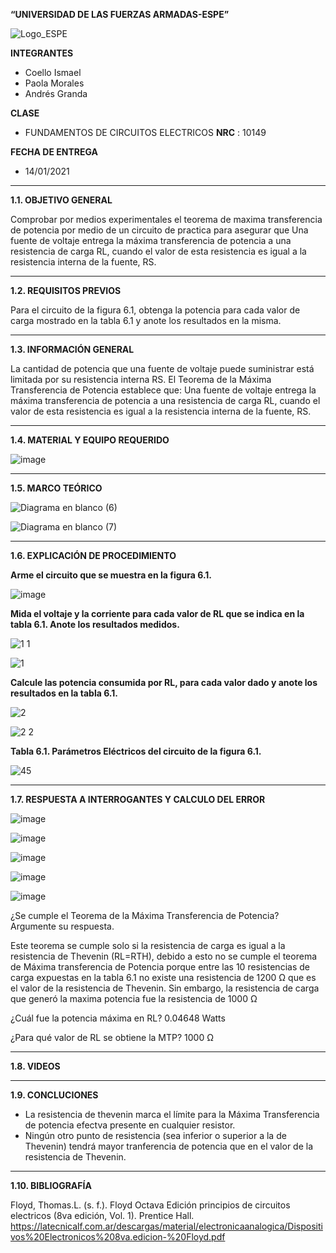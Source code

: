 **“UNIVERSIDAD DE LAS FUERZAS ARMADAS-ESPE”**


![Logo_ESPE](https://user-images.githubusercontent.com/93800511/140828546-04ee2765-180c-4e68-84cf-8bca73c21c5f.png)

**INTEGRANTES**
* Coello Ismael 
* Paola Morales 
* Andrés Granda
 
**CLASE**
* FUNDAMENTOS DE CIRCUITOS ELECTRICOS **NRC** : 10149

**FECHA DE ENTREGA**
* 14/01/2021
--------------------------------------------------------------------------------------------------------------------------------------------------------------------------------

**1.1. OBJETIVO GENERAL**

Comprobar por medios experimentales el teorema de maxima transferencia de potencia por medio de un circuito de practica para asegurar que Una fuente de voltaje entrega la máxima transferencia de potencia a una resistencia de carga RL, cuando el valor de esta resistencia es igual a la resistencia interna de la fuente, RS.

--------------------------------------------------------------------------------------------------------------------------------------------------------------------------------

**1.2. REQUISITOS PREVIOS**


Para el circuito de la figura 6.1, obtenga la potencia para cada valor de carga mostrado en la tabla 6.1 y anote los resultados en la misma.

--------------------------------------------------------------------------------------------------------------------------------------------------------------------------------
**1.3. INFORMACIÓN GENERAL**

La cantidad de potencia que una fuente de voltaje puede suministrar está limitada por su resistencia interna RS. El Teorema de la Máxima Transferencia de Potencia establece que: Una fuente de voltaje entrega la máxima transferencia de potencia a una resistencia de carga RL, cuando el valor de esta resistencia es igual a la resistencia interna de la fuente, RS.

--------------------------------------------------------------------------------------------------------------------------------------------------------------------------------

**1.4. MATERIAL Y EQUIPO REQUERIDO**

![image](https://user-images.githubusercontent.com/93835533/149434193-4fd10576-f000-439a-abf7-2274578e6b35.png)


--------------------------------------------------------------------------------------------------------------------------------------------------------------------------------
**1.5. MARCO TEÓRICO**

![Diagrama en blanco (6)](https://user-images.githubusercontent.com/93800511/149444803-a5812f7d-45c2-43b3-bf68-9fd0ea867274.png)


![Diagrama en blanco (7)](https://user-images.githubusercontent.com/93800511/149445542-f15918b0-30c9-4408-a458-e6efafbd2f4c.png)

--------------------------------------------------------------------------------------------------------------------------------------------------------------------------------


**1.6. EXPLICACIÓN DE PROCEDIMIENTO**

**Arme el circuito que se muestra en la figura 6.1.**

![image](https://user-images.githubusercontent.com/93835533/149434749-9051c518-b890-4c8e-9836-0be02c6d6a69.png)


**Mida el voltaje y la corriente para cada valor de RL que se indica en la tabla 6.1.
Anote los resultados medidos.**

![1 1](https://user-images.githubusercontent.com/93835587/149417327-b8e0af33-0fd6-4217-9fbe-30c3d104c10d.jpg)

![1](https://user-images.githubusercontent.com/93835587/149417293-c0ba7dcd-a41c-434b-aedb-004dd8eb895e.jpg)

**Calcule las potencia consumida por RL, para cada valor dado y anote los
resultados en la tabla 6.1.**

![2](https://user-images.githubusercontent.com/93835587/149417372-e71ad30c-1f14-4092-94e7-2210c8fe0e4f.jpg)

![2 2](https://user-images.githubusercontent.com/93835587/149417345-d08ee269-0d5c-4b91-92b7-2314689d101f.jpg)


**Tabla 6.1. Parámetros Eléctricos del circuito de la figura 6.1.**

![45](https://user-images.githubusercontent.com/93800511/149440675-9d52a5ce-a117-4499-a31c-9e6df63adf05.png)

--------------------------------------------------------------------------------------------------------------------------------------------------------------------------------


**1.7. RESPUESTA A INTERROGANTES Y CALCULO DEL ERROR**

![image](https://user-images.githubusercontent.com/93835533/149445068-52461f0f-d685-44e0-bf51-1ab1a2ddebee.png)

![image](https://user-images.githubusercontent.com/93835533/149443383-0fda32f4-4c04-45e0-8ccf-13feb0dfa2c5.png)

![image](https://user-images.githubusercontent.com/93835533/149443398-61a672f9-2952-42e3-b3e9-1602be66d64c.png)

![image](https://user-images.githubusercontent.com/93835533/149443883-08d220c1-3cce-4667-8ba9-011b7ca640a0.png)

![image](https://user-images.githubusercontent.com/93835533/149444017-e8510c0e-a505-4015-afd7-30b18d8e347e.png)


¿Se cumple el Teorema de la Máxima Transferencia de Potencia? Argumente su respuesta.

Este teorema se cumple solo si la resistencia de carga es igual a la resistencia de Thevenin (RL=RTH), debido a esto no se cumple el teorema de Máxima transferencia de Potencia porque entre las 10 resistencias de carga expuestas en la tabla 6.1 no existe una resistencia de 1200 Ω que es el valor de la resistencia de Thevenin. Sin embargo, la resistencia de carga que generó la maxima potencia fue la resistencia de 1000 Ω    

¿Cuál fue la potencia máxima en RL? 0.04648 Watts

¿Para qué valor de RL se obtiene la MTP? 1000 Ω


--------------------------------------------------------------------------------------------------------------------------------------------------------------------------------


**1.8. VIDEOS**

--------------------------------------------------------------------------------------------------------------------------------------------------------------------------------


**1.9. CONCLUCIONES**

* La resistencia de thevenin marca el límite para la Máxima Transferencia de potencia efectva presente en cualquier resistor. 
* Ningún otro punto de resistencia (sea inferior o superior a la de Thevenin) tendrá mayor tranferencia de potencia que en el valor de la resistencia de Thevenin.

--------------------------------------------------------------------------------------------------------------------------------------------------------------------------------


**1.10. BIBLIOGRAFÍA**

Floyd, Thomas.L. (s. f.). Floyd Octava Edición principios de circuitos electricos (8va edición, Vol. 1). Prentice Hall. https://latecnicalf.com.ar/descargas/material/electronicaanalogica/Dispositivos%20Electronicos%208va.edicion-%20Floyd.pdf

